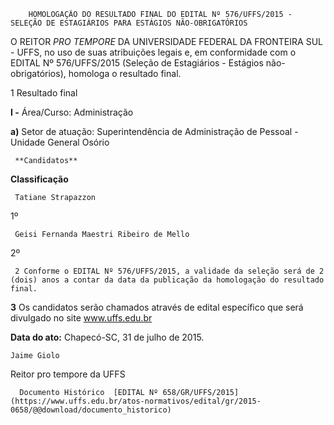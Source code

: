         HOMOLOGAÇÃO DO RESULTADO FINAL DO EDITAL Nº 576/UFFS/2015 - SELEÇÃO DE ESTAGIÁRIOS PARA ESTÁGIOS NÃO-OBRIGATÓRIOS  

O REITOR *PRO TEMPORE* DA UNIVERSIDADE FEDERAL DA FRONTEIRA SUL - UFFS, no uso de suas atribuições legais e, em conformidade com o EDITAL Nº 576/UFFS/2015 (Seleção de Estagiários - Estágios não-obrigatórios), homologa o resultado final.

 1 Resultado final

 **I -** Área/Curso: Administração

 **a)** Setor de atuação: Superintendência de Administração de Pessoal - Unidade General Osório

     **Candidatos**

   **Classificação**

     Tatiane Strapazzon

   1º 

     Geisi Fernanda Maestri Ribeiro de Mello

   2º 

     2 Conforme o EDITAL Nº 576/UFFS/2015, a validade da seleção será de 2 (dois) anos a contar da data da publicação da homologação do resultado final.

 **3** Os candidatos serão chamados através de edital específico que será divulgado no site www.uffs.edu.br

  

   **Data do ato:** Chapecó-SC, 31 de julho de 2015.   
 

    Jaime Giolo   
 Reitor pro tempore da UFFS 

      Documento Histórico  [EDITAL Nº 658/GR/UFFS/2015](https://www.uffs.edu.br/atos-normativos/edital/gr/2015-0658/@@download/documento_historico)     
      